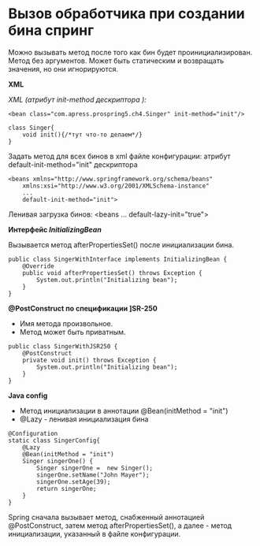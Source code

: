 # Вызов обработчика при создании бина спринг

Можно вызывать метод после того как бин будет проинициализирован.
Метод без аргументов. Может быть статическим и возвращать значения, 
но они игнорируются.

**XML**

*XML (атрибут init-method дескриптора <bean>):*
```
<bean class="com.apress.prospring5.ch4.Singer" init-method="init"/>

class Singer{
	void init(){/*тут что-то делаем*/}
}
```

Задать метод для всех бинов в xml файле конфигурации:
атрибут default-init-method="init" дескриптора <beans>
```
<beans xmlns="http://www.springframework.org/schema/beans"
    xmlns:xsi="http://www.w3.org/2001/XMLSchema-instance"
	...
	default-init-method="init">
```

Ленивая загрузка бинов: <beans ... default-lazy-init="true">

**Интерфейс _InitializingBean_**

Вызывается метод afterPropertiesSet() после инициализации бина.
```
public class SingerWithInterface implements InitializingBean {
    @Override
    public void afterPropertiesSet() throws Exception {
        System.out.println("Initializing bean");
	}
}
```

**@PostConstruct по спецификации ]SR-250**

- Имя метода произвольное.
- Метод может быть приватным.

```
public class SingerWithJSR250 {
    @PostConstruct
    private void init() throws Exception {
        System.out.println("Initializing bean");
	}
}
```

**Java config**

 - Метод инициализации в аннотации @Bean(initMethod = "init")
 - @Lazy - ленивая инициализация бина

```
@Configuration
static class SingerConfig{
	@Lazy
	@Bean(initMethod = "init")
	Singer singerOne() {
		Singer singerOne = 	new Singer();
		singerOne.setName("John Mayer");
		singerOne.setAge(39);
		return singerOne;
	}
}
```

Spring сначала вызывает метод, снабженный аннотацией @PostConstruct, 
затем метод afterPropertiesSet(),
а далее - метод инициализации, указанный в файле конфигурации.